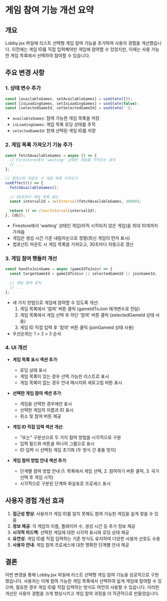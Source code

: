# 게임 참여 기능 개선 요약

## 개요

Lobby.jsx 파일에 리스트 선택형 게임 참여 기능을 추가하여 사용자 경험을 개선했습니다. 이전에는 게임 ID를 직접 입력해야만 게임에 참여할 수 있었지만, 이제는 사용 가능한 게임 목록에서 선택하여 참여할 수 있습니다.

## 주요 변경 사항

### 1. 상태 변수 추가

```javascript
const [availableGames, setAvailableGames] = useState([]);
const [isLoadingGames, setIsLoadingGames] = useState(false);
const [selectedGameId, setSelectedGameId] = useState('');
```

- `availableGames`: 참여 가능한 게임 목록을 저장
- `isLoadingGames`: 게임 목록 로딩 상태를 추적
- `selectedGameId`: 현재 선택된 게임 ID를 저장

### 2. 게임 목록 가져오기 기능 추가

```javascript
const fetchAvailableGames = async () => {
  // Firestore에서 'waiting' 상태인 게임을 가져오는 로직
  // ...
};

// 컴포넌트 마운트 시 게임 목록 가져오기
useEffect(() => {
  fetchAvailableGames();
  
  // 30초마다 게임 목록 갱신
  const intervalId = setInterval(fetchAvailableGames, 30000);
  
  return () => clearInterval(intervalId);
}, [db]);
```

- Firestore에서 'waiting' 상태인 게임(아직 시작되지 않은 게임)을 최대 10개까지 가져옴
- 게임은 생성 시간 기준 내림차순으로 정렬(최신 게임이 먼저 표시)
- 컴포넌트 마운트 시 게임 목록을 가져오고, 30초마다 자동으로 갱신

### 3. 게임 참여 핸들러 개선

```javascript
const handleJoinGame = async (gameIdToJoin) => {
  const targetGameId = gameIdToJoin || selectedGameId || joinGameId;
  
  // 게임 참여 로직
  // ...
};
```

- 세 가지 방법으로 게임에 참여할 수 있도록 개선:
  1. 게임 목록에서 '참여' 버튼 클릭 (gameIdToJoin 매개변수로 전달)
  2. 게임 목록에서 게임 선택 후 하단 '참여' 버튼 클릭 (selectedGameId 상태 사용)
  3. 게임 ID 직접 입력 후 '참여' 버튼 클릭 (joinGameId 상태 사용)
- 우선순위는 1 > 2 > 3 순서

### 4. UI 개선

- **게임 목록 표시 섹션 추가**:
  - 로딩 상태 표시
  - 게임 목록이 있는 경우 선택 가능한 리스트로 표시
  - 게임 목록이 없는 경우 안내 메시지와 새로고침 버튼 표시
  
- **선택한 게임 참여 섹션 추가**:
  - 게임을 선택한 경우에만 표시
  - 선택한 게임의 이름과 ID 표시
  - 취소 및 참여 버튼 제공
  
- **게임 ID 직접 입력 섹션 개선**:
  - "또는" 구분선으로 두 가지 참여 방법을 시각적으로 구분
  - 입력 필드와 버튼을 하나의 그룹으로 표시
  - ID 입력 시 선택된 게임 초기화 (두 방식 간 충돌 방지)
  
- **게임 참여 방법 안내 섹션 추가**:
  - 단계별 참여 방법 안내 (1. 목록에서 게임 선택, 2. 참여하기 버튼 클릭, 3. 국가 선택 후 게임 시작)
  - 시각적으로 구분된 단계와 화살표로 프로세스 표시

## 사용자 경험 개선 효과

1. **접근성 향상**: 사용자가 게임 ID를 알지 못해도 참여 가능한 게임을 쉽게 찾을 수 있음
2. **정보 제공**: 각 게임의 이름, 플레이어 수, 생성 시간 등 추가 정보 제공
3. **시각적 피드백**: 선택한 게임에 대한 시각적 표시와 로딩 상태 제공
4. **유연성**: 게임 ID를 직접 입력하는 기존 방식도 유지하여 다양한 사용자 선호도 수용
5. **사용자 안내**: 게임 참여 프로세스에 대한 명확한 단계별 안내 제공

## 결론

이번 변경을 통해 Lobby.jsx 파일에 리스트 선택형 게임 참여 기능을 성공적으로 구현했습니다. 사용자는 이제 참여 가능한 게임 목록에서 선택하여 쉽게 게임에 참여할 수 있으며, 필요한 경우 게임 ID를 직접 입력하는 방식도 여전히 사용할 수 있습니다. 이러한 개선은 사용자 경험을 크게 향상시키고 게임 참여 과정을 더 직관적으로 만들었습니다.